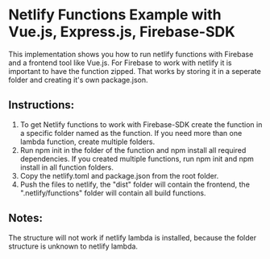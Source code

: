 # Netlify Functions Example with Vue.js, Express.js, Firebase-SDK
This implementation shows you how to run netlify functions with Firebase and a frontend tool like Vue.js. For Firebase to work with netlify it is important to have the function zipped. That works by storing it in a seperate folder and creating it's own package.json.

## Instructions:
1. To get Netlify functions to work with Firebase-SDK create the function in a specific folder named as the function. If you need more than one lambda function, create multiple folders.
2. Run npm init in the folder of the function and npm install all required dependencies. If you created multiple functions, run npm init and npm install in all function folders.
3. Copy the netlify.toml and package.json from the root folder.
4. Push the files to netlify, the "dist" folder will contain the frontend, the ".netlify/functions" folder will contain all build functions.

## Notes:
The structure will not work if netlify lambda is installed, because the folder structure is unknown to netlify lambda.
